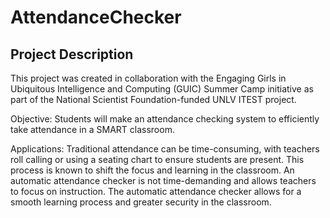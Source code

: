 # AttendanceChecker

## Project Description
This project was created in collaboration with the Engaging Girls in Ubiquitous Intelligence and Computing (GUIC) Summer Camp initiative as part of the National Scientist Foundation-funded UNLV ITEST project. 

Objective: Students will make an attendance checking system to efficiently take attendance in a
SMART classroom.

Applications: Traditional attendance can be time-consuming, with teachers roll calling or using
a seating chart to ensure students are present. This process is known to shift the focus and
learning in the classroom. An automatic attendance checker is not time-demanding and allows
teachers to focus on instruction. The automatic attendance checker allows for a smooth learning
process and greater security in the classroom.

